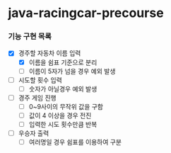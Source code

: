 # java-racingcar-precourse

### 기능 구현 목록

- [x]  경주할 자동차 이름 입력
    - [x]  이름을 쉼표 기준으로 분리
    - [ ]  이름이 5자가 넘을 경우 예외 발생
- [ ]  시도할 횟수 입력
    - [ ]  숫자가 아닐경우 예외 발생
- [ ]  경주 게임 진행
    - [ ]  0~9사이의 무작위 값을 구함
    - [ ]  값이 4 이상을 경우 전진
    - [ ]  입력한 시도 횟수만큼 반복
- [ ]  우승자 출력
    - [ ]  여러명일 경우 쉼표를 이용하여 구분